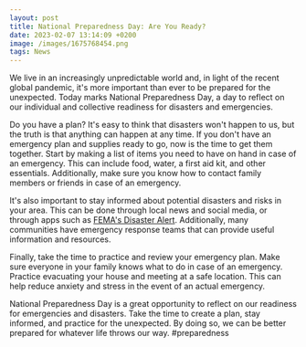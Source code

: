 ```yaml
--- 
layout: post 
title: National Preparedness Day: Are You Ready?
date: 2023-02-07 13:14:09 +0200 
image: /images/1675768454.png
tags: News 
--- 
```


We live in an increasingly unpredictable world and, in light of the recent global pandemic, it's more important than ever to be prepared for the unexpected. Today marks National Preparedness Day, a day to reflect on our individual and collective readiness for disasters and emergencies. 

Do you have a plan? It's easy to think that disasters won't happen to us, but the truth is that anything can happen at any time. If you don't have an emergency plan and supplies ready to go, now is the time to get them together. Start by making a list of items you need to have on hand in case of an emergency. This can include food, water, a first aid kit, and other essentials. Additionally, make sure you know how to contact family members or friends in case of an emergency. 

It's also important to stay informed about potential disasters and risks in your area. This can be done through local news and social media, or through apps such as [FEMA's Disaster Alert](https://www.fema.gov/disaster-alert-app). Additionally, many communities have emergency response teams that can provide useful information and resources. 

Finally, take the time to practice and review your emergency plan. Make sure everyone in your family knows what to do in case of an emergency. Practice evacuating your house and meeting at a safe location. This can help reduce anxiety and stress in the event of an actual emergency. 

National Preparedness Day is a great opportunity to reflect on our readiness for emergencies and disasters. Take the time to create a plan, stay informed, and practice for the unexpected. By doing so, we can be better prepared for whatever life throws our way. #preparedness